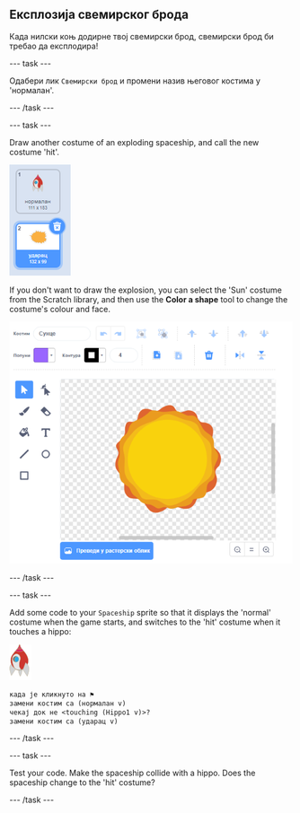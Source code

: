 ## Експлозија свемирског брода

Када нилски коњ додирне твој свемирски брод, свемирски брод би требао да експлодира!

\--- task \---

Одабери лик `Свемирски брод` и промени назив његовог костима у 'нормалан'.

\--- /task \---

\--- task \---

Draw another costume of an exploding spaceship, and call the new costume 'hit'.

![снимак екрана](images/invaders-spaceship-costumes.png)

If you don't want to draw the explosion, you can select the 'Sun' costume from the Scratch library, and then use the **Color a shape** tool to change the costume's colour and face.

![снимак екрана](images/invaders-sun.png)

\--- /task \---

\--- task \---

Add some code to your `Spaceship` sprite so that it displays the 'normal' costume when the game starts, and switches to the 'hit' costume when it touches a hippo:

![лик ракете](images/rocket-sprite.png)

```blocks3
када је кликнуто на ⚑
замени костим са (нормалан v)
чекај док не <touching (Hippo1 v)>?
замени костим са (ударац v)
```

\--- /task \---

\--- task \---

Test your code. Make the spaceship collide with a hippo. Does the spaceship change to the 'hit' costume?

\--- /task \---